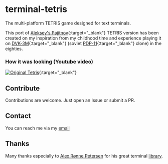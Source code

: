 # terminal-tetris
The multi-platform TETRIS game designed for text terminals.

This port of [Aleksey's Pajitnov](https://en.wikipedia.org/wiki/Alexey_Pajitnov){:target="_blank"} TETRIS version has been created on my inspiration from my childhood time and experience playing it on  [DVK-3M](http://www.leningrad.su/museum/show_calc.php?n=241&lang=0&test=0){:target="_blank"} (soviet [PDP-11](https://en.wikipedia.org/wiki/PDP-11){:target="_blank"} clone) in the eighties.

### How it was looking (Youtube video)

[![Original Tetris](https://img.youtube.com/vi/O0gAgQQHFcQ/0.jpg)](https://www.youtube.com/watch?v=O0gAgQQHFcQ "Original Tetris"){:target="_blank"}

## Contribute
Contributions are welcome. Just open an Issue or submit a PR. 

## Contact
You can reach me via my [email](mailto://semack@gmail.com)

## Thanks
Many thanks especially to [Alex Rønne Petersen](https://github.com/alexrp) for his great terminal [library](https://github.com/alexrp/system-terminal).
